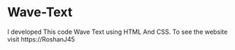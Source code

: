 # Wave-Text
I developed This code Wave Text using HTML And CSS. To see the website visit https://RoshanJ45
